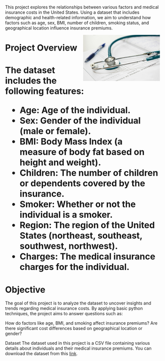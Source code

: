 This project explores the relationships between various factors and medical insurance costs in the United States. Using a dataset that includes demographic and health-related information, we aim to understand how factors such as age, sex, BMI, number of children, smoking status, and geographical location influence insurance premiums.

<img align="right" width="250" height="150" src="https://github.com/nclements11/Data-Science-Portfolio/blob/main/US%20Medical%20Insurance%20Costs/medical_image.jpeg">  <h1>Project Overview<h1>

The dataset includes the following features:

- Age: Age of the individual.
- Sex: Gender of the individual (male or female).
- BMI: Body Mass Index (a measure of body fat based on height and weight).
- Children: The number of children or dependents covered by the insurance.
- Smoker: Whether or not the individual is a smoker.
- Region: The region of the United States (northeast, southeast, southwest, northwest).
- Charges: The medical insurance charges for the individual.

# Objective
The goal of this project is to analyze the dataset to uncover insights and trends regarding medical insurance costs. By applying basic python techniques, the project aims to answer questions such as:

How do factors like age, BMI, and smoking affect insurance premiums?
Are there significant cost differences based on geographical location or gender?

Dataset
The dataset used in this project is a CSV file containing various details about individuals and their medical insurance premiums. You can download the dataset from this [link](https://github.com/nclements11/Data-Science-Portfolio/blob/main/US%20Medical%20Insurance%20Costs/insurance.csv).
